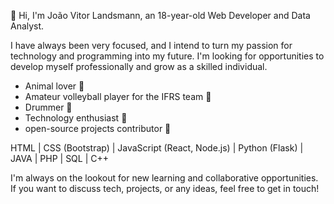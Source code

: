 👋 Hi, I'm João Vitor Landsmann, an 18-year-old Web Developer and Data Analyst.

I have always been very focused, and I intend to turn my passion for technology and programming into my future. 
I'm looking for opportunities to develop myself professionally and grow as a skilled individual.

- Animal lover 🐾
- Amateur volleyball player for the IFRS team 🏐
- Drummer 🥁
- Technology enthusiast 🚀
- open-source projects contributor 🤝

HTML | CSS (Bootstrap) | JavaScript (React, Node.js) | Python (Flask) | JAVA | PHP | SQL | C++

I'm always on the lookout for new learning and collaborative opportunities. If you want to discuss tech, projects, or any ideas, feel free to get in touch!

